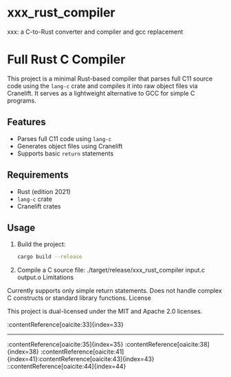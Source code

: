 # xxx_rust_compiler
xxx: a C-to-Rust converter and compiler and gcc replacement

# Full Rust C Compiler

This project is a minimal Rust-based compiler that parses full C11 source code using the `lang-c` crate and compiles it into raw object files via Cranelift. It serves as a lightweight alternative to GCC for simple C programs.

## Features

- Parses full C11 code using `lang-c`
- Generates object files using Cranelift
- Supports basic `return` statements

## Requirements

- Rust (edition 2021)
- `lang-c` crate
- Cranelift crates

## Usage

1. Build the project:

   ```bash
   cargo build --release

2. Compile a C source file:
./target/release/xxx_rust_compiler input.c output.o
Limitations

Currently supports only simple return statements.
Does not handle complex C constructs or standard library functions.
License

This project is dual-licensed under the MIT and Apache 2.0 licenses.

:contentReference[oaicite:33]{index=33}

---

:contentReference[oaicite:35]{index=35} :contentReference[oaicite:38]{index=38} :contentReference[oaicite:41]{index=41}:contentReference[oaicite:43]{index=43}
::contentReference[oaicite:44]{index=44}
   
